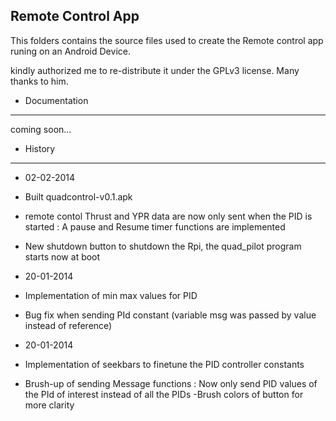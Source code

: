 Remote Control App
------------------

This folders contains the source files used to create the Remote control app
runing on an Android Device.

kindly authorized me to re-distribute it under the GPLv3 license.
Many thanks to him.

- Documentation
----------------
coming soon...

- History
-----------

- 02-02-2014
 - Built quadcontrol-v0.1.apk
 - remote contol Thrust and YPR data are now only sent when the PID is started :
   A pause and Resume timer functions are implemented
 - New shutdown button to shutdown the Rpi, the quad_pilot program starts now at boot

- 20-01-2014
 - Implementation of min max values for PID
 - Bug fix when sending PId constant (variable msg was passed by value instead of reference)

- 20-01-2014
 - Implementation of seekbars to finetune the PID controller constants
 - Brush-up of sending Message functions : Now only send PID values of 
   the PId of interest instead of all the PIDs
 -Brush colors of button for more clarity


